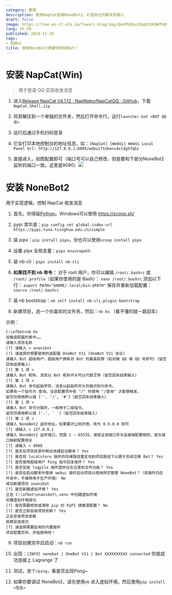 ```yaml
---
category: 教程
description: 使用NapCat连接NoneBot2，打造自己的聊天机器人
draft: false
image: https://free-eo-r2.afo.im/fuwari-blog/img/QmcMSSKysZmgUCUk9W7hQUvZCtVSFH6hGKHctg99yo1yDE.webp
lang: zh_CN
published: 2024-11-20
tags:
- QQBot
title: 使用NoneBot2搭建你的QQBot！
---
```

# 安装 NapCat(Win)

> 用于登录 QQ 实现收发消息

1. 进入[Release NapCat V4.1.12 · NapNeko/NapCatQQ · GitHub](https://github.com/NapNeko/NapCatQQ/releases/latest)，下载`NapCat.Shell.zip`

2. 将其解压到一个单独的文件夹，然后打开命令行，运行`launcher.bat <BOT QQ号>`

3. 运行后通过手机扫码登录

4. 它会打印本地控制台的地址信息，如：`[NapCat] [WebUi] WebUi Local Panel Url: http://127.0.0.1:6099/webui?token=4xldg5fqb1`

5. 直接进入，如图配置即可（端口号可以自己修改，但是要和下部分NoneBot2监听的端口一致。这里是9090）![](https://free-eo-r2.afo.im/fuwari-blog/img/2024-11-20-19-21-21-2024-11-20-19-15-39-image.webp)

# 安装 NoneBot2

用于实现逻辑，控制 NapCat 收发消息

1. 首先，你得装[Python](https://www.python.org/downloads/)。Windows可以使用 https://scoop.sh/

2. pypi 清华源：`pip config set global.index-url https://pypi.tuna.tsinghua.edu.cn/simple`

3. 装 pipx：`pip install pipx`。你也可以使用`scoop install pipx`

4. 设置 pipx 全局变量：`pipx ensurepath`

5. 装 nb-cli：`pipx install nb-cli`

6. **如果找不到 nb 命令：** 对于 root 用户，你可以编辑 `/root/.bashrc` 或 `/root/.profile`（如果你使用的是 Bash）： `nano /root/.bashrc` 添加以下行： `export PATH="$HOME/.local/bin:$PATH"` 保存并重新加载配置： `source /root/.bashrc`

7. 装 nb bootstrap：`nb self install nb-cli-plugin-bootstrap`

8. 新建项目，选一个你喜欢的文件夹，然后：`nb bs` （看不懂的就一路回车）

示例：

```
C:\afbot>nb bs
加载适配器列表中……
请输入项目名称
[?] 请输入 > onanibot
[?] 请选择你想要使用的适配器 OneBot V11 (OneBot V11 协议)
请输入 Bot 超级用户，超级用户拥有对 Bot 的最高权限（如对接 QQ 填 QQ 号即可）（留空回车结束输入）
[?] 第 1 项 >
请输入 Bot 昵称，消息以 Bot 昵称开头可以代替艾特（留空回车结束输入）
[?] 第 1 项 >
请输入 Bot 命令起始字符，消息以起始符开头将被识别为命令，
如果有一个指令为 查询，当该配置项中有 "/" 时使用 "/查询" 才能够触发，
留空将使用默认值 ['', '/', '#']（留空回车结束输入）
[?] 第 1 项 >
请输入 Bot 命令分隔符，一般用于二级指令，
留空将使用默认值 ['.', ' ']（留空回车结束输入）
[?] 第 1 项 >
请输入 NoneBot2 监听地址，如果要对公网开放，改为 0.0.0.0 即可
[?] 请输入 > 127.0.0.1
请输入 NoneBot2 监听端口，范围 1 ~ 65535，请保证该端口号与连接端配置相同，或与端口映射配置相关
[?] 请输入 > 8080
[?] 是否在项目目录中释出快捷启动脚本？ Yes
[?] 是否将 localstore 插件的存储路径重定向到项目路径下以便于后续迁移 Bot？ Yes
[?] 是否使用超级用户 Ping 指令回复插件？ Yes
[?] 是否安装 logpile 插件提供日志记录到文件功能？ Yes
[?] 是否在启动脚本中使用 webui 插件启动项目以使用网页管理 NoneBot？（该插件仍在开发中，不推荐用于生产环境） No
成功新建项目 onanibot
[?] 是否新建虚拟环境？ Yes
正在 C:\afbot\onanibot\.venv 中创建虚拟环境
创建虚拟环境成功
[?] 是否需要修改或清除 pip 的 PyPI 镜像源配置？ No
[?] 是否立即安装项目依赖？ Yes
正在安装项目依赖
依赖安装成功
[?] 请选择需要启用的内置插件
项目配置完毕，开始使用吧！
```

9. 项目创建完毕后启动：`nb run`

10. 出现：`[INFO] nonebot | OneBot V11 | Bot XXXXXXXXXX connected` 你就成功连接上 Lagrange 了

11. 测试，发个`/ping`，看是否出现Pong~

12. 如果你要调试 NoneBot2，请先使用`nb` 进入虚拟环境。然后使用`pip install <包名>`
